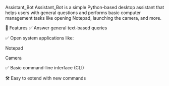  Assistant_Bot
Assistant_Bot is a simple Python-based desktop assistant that helps users with general questions and performs basic computer management tasks like opening Notepad, launching the camera, and more.

🚀 Features
✅ Answer general text-based queries

✅ Open system applications like:

Notepad

Camera

✅ Basic command-line interface (CLI)

🛠️ Easy to extend with new commands
